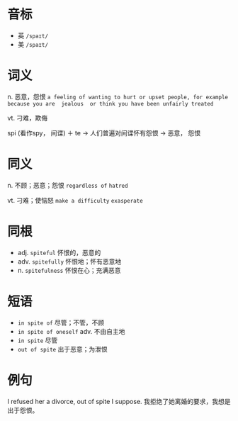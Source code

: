 # 音标

- 英 `/spaɪt/`
- 美 `/spaɪt/`

# 词义

n. 恶意，怨恨
`a feeling of wanting to hurt or upset people, for example because you are  jealous  or think you have been unfairly treated`

vt. 刁难，欺侮




spi (看作spy， 间谍) ＋ te → 人们普遍对间谍怀有怨恨 → 恶意， 怨恨

# 同义

n. 不顾；恶意；怨恨
`regardless of` `hatred`

vt. 刁难；使恼怒
`make a difficulty` `exasperate`

# 同根

- adj. `spiteful` 怀恨的，恶意的
- adv. `spitefully` 怀恨地；怀有恶意地
- n. `spitefulness` 怀恨在心；充满恶意

# 短语

- `in spite of` 尽管；不管，不顾
- `in spite of oneself` adv. 不由自主地
- `in spite` 尽管
- `out of spite` 出于恶意；为泄恨

# 例句

I refused her a divorce, out of spite I suppose.
我拒绝了她离婚的要求，我想是出于怨恨。


